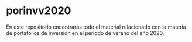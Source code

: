 # porinvv2020
En este repositorio encontrarás todo el material relacionado con la materia de portafolios de inversión en el periodo de verano del año 2020.
